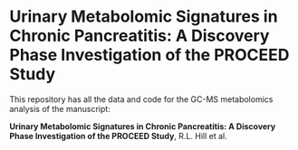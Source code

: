 
# Urinary Metabolomic Signatures in Chronic Pancreatitis: A Discovery Phase Investigation of the PROCEED Study

This repository has all the data and code for the GC-MS metabolomics analysis of the manuscript:

**Urinary Metabolomic Signatures in Chronic Pancreatitis: A Discovery Phase Investigation of the PROCEED Study**, R.L. Hill et al.


